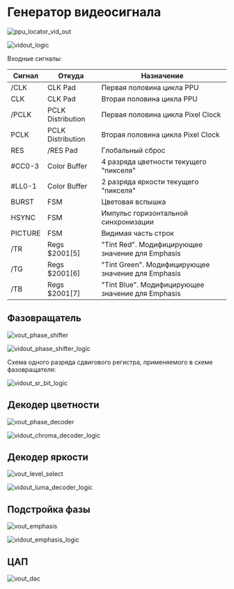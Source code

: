 # Генератор видеосигнала

![ppu_locator_vid_out](/BreakingNESWiki/imgstore/ppu/ppu_locator_vid_out.jpg)

![vidout_logic](/BreakingNESWiki/imgstore/ppu/vidout_logic.jpg)

Входные сигналы:

|Сигнал|Откуда|Назначение|
|---|---|---|
|/CLK|CLK Pad|Первая половина цикла PPU|
|CLK|CLK Pad|Вторая половина цикла PPU|
|/PCLK|PCLK Distribution|Первая половина цикла Pixel Clock|
|PCLK|PCLK Distribution|Вторая половина цикла Pixel Clock|
|RES|/RES Pad|Глобальный сброс|
|#CC0-3|Color Buffer|4 разряда цветности текущего "пикселя"|
|#LL0-1|Color Buffer|2 разряда яркости текущего "пикселя"|
|BURST|FSM|Цветовая вспышка|
|HSYNC|FSM|Импульс горизонтальной синхронизации|
|PICTURE|FSM|Видимая часть строк|
|/TR|Regs $2001\[5\]|"Tint Red". Модифицирующее значение для Emphasis|
|/TG|Regs $2001\[6\]|"Tint Green". Модифицирующее значение для Emphasis|
|/TB|Regs $2001\[7\]|"Tint Blue". Модифицирующее значение для Emphasis|

## Фазовращатель

![vout_phase_shifter](/BreakingNESWiki/imgstore/ppu/vout_phase_shifter.jpg)

![vidout_phase_shifter_logic](/BreakingNESWiki/imgstore/ppu/vidout_phase_shifter_logic.jpg)

Схема одного разряда сдвигового регистра, применяемого в схеме фазовращателя:

![vidout_sr_bit_logic](/BreakingNESWiki/imgstore/ppu/vidout_sr_bit_logic.jpg)

## Декодер цветности

![vout_phase_decoder](/BreakingNESWiki/imgstore/ppu/vout_phase_decoder.jpg)

![vidout_chroma_decoder_logic](/BreakingNESWiki/imgstore/ppu/vidout_chroma_decoder_logic.jpg)

## Декодер яркости

![vout_level_select](/BreakingNESWiki/imgstore/ppu/vout_level_select.jpg)

![vidout_luma_decoder_logic](/BreakingNESWiki/imgstore/ppu/vidout_luma_decoder_logic.jpg)

## Подстройка фазы

![vout_emphasis](/BreakingNESWiki/imgstore/ppu/vout_emphasis.jpg)

![vidout_emphasis_logic](/BreakingNESWiki/imgstore/ppu/vidout_emphasis_logic.jpg)

## ЦАП

![vout_dac](/BreakingNESWiki/imgstore/ppu/vout_dac.jpg)
